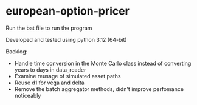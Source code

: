 # european-option-pricer

Run the bat file to run the program

Developed and tested using python 3.12 (64-bit)

Backlog:

- Handle time conversion in the Monte Carlo class instead of converting years to days in data_reader
- Examine reusage of simulated asset paths
- Reuse d1 for vega and delta
- Remove the batch aggregator methods, didn't improve perfomance noticeably 


